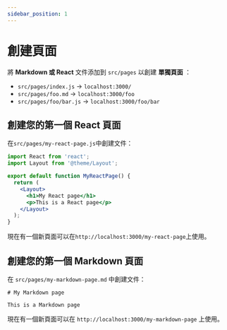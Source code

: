 ```yaml
---
sidebar_position: 1
---
```


# 創建頁面

將 **Markdown 或 React** 文件添加到 `src/pages` 以創建 **單獨頁面** ：

- `src/pages/index.js` -> `localhost:3000/`
- `src/pages/foo.md` -> `localhost:3000/foo`
- `src/pages/foo/bar.js` -> `localhost:3000/foo/bar`

## 創建您的第一個 React 頁面

在`src/pages/my-react-page.js`中創建文件：

```jsx title="src/pages/my-react-page.js"
import React from 'react';
import Layout from '@theme/Layout';

export default function MyReactPage() {
  return (
    <Layout>
      <h1>My React page</h1>
      <p>This is a React page</p>
    </Layout>
  );
}
```

現在有一個新頁面可以在`http://localhost:3000/my-react-page`上使用。

## 創建您的第一個 Markdown 頁面

在 `src/pages/my-markdown-page.md` 中創建文件：

```mdx title="src/pages/my-markdown-page.md"
# My Markdown page

This is a Markdown page
```

現在有一個新頁面可以在 `http://localhost:3000/my-markdown-page` 上使用。
